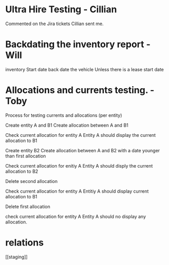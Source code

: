 
# Ultra Hire Testing - Cillian

Commented on the Jira tickets Cillian sent me.
# Backdating the inventory report - Will

inventory 
Start date back date the vehicle
Unless there is a lease start date

# Allocations and currents testing. - Toby

Process for testing currents and allocations (per entity)

Create entity A and B1
Create allocation between A and B1

Check current allocation for entity A
	Entity A should display the current allocation to B1

Create entity B2
Create allocation between A and B2 with a date younger than first allocation

Check current allocation for enitiy A
	Entity A should disply the current allocation to B2

Delete second allocation

Check current allocation for entity A
	Entitiy A should display current allocation to B1

Delete first allocation

check current allocation for entity A
	Entity A should no display any allocation.


# relations
[[staging]]
